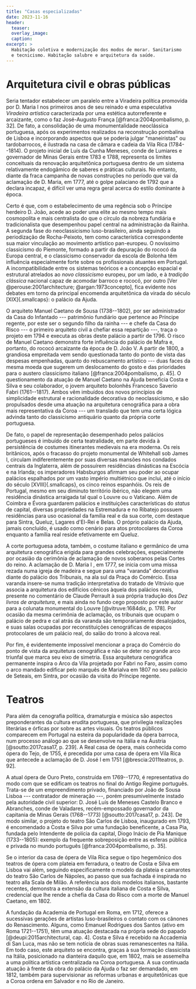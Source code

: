 ```yaml
---
title: "Casas especializadas"
date: 2023-11-16
header:
  teaser:
  overlay_image:
  caption:
excerpt: >
  Habitação coletiva e modernização dos modos de morar. Sanitarismo
  e tecnicismo. Habitação salubre e arquitetura da saúde.
---
```


# Arquitetura civil e obras públicas #

Seria tentador estabelecer um paralelo entre a Viradeira
política promovida por D. Maria I nos primeiros anos de seu
reinado e uma especulativa *Viradeira artística* caracterizada
por uma estética autorreferente e arcaizante, como o faz
José-Augusto França [@franca:2004pombalismo, p. 32].
De fato, a consolidação de uma monumentalidade neoclássica
portuguesa, após os experimentos realizados na reconstrução
pombalina de Lisboa e incorporando aspectos que se poderia
julgar "maneiristas" ou tardobarrocos, é ilustrada na casa
de câmara e cadeia da Vila Rica (1784--1814).
O projeto inicial de Luís da Cunha Meneses, conde de
Lumiares e governador de Minas Gerais entre 1783 e 1788,
representa os limites conceituais da renovação arquitetônica
portuguesa dentro de um sistema relativamente endogâmico de
saberes e práticas culturais.
No entanto, diante da fraca campanha de novas construções no
período que vai da aclamação de D. Maria, em 1777, até
o golpe palaciano de 1792 que a declara incapaz, é difícil
ver uma regra geral acerca do estilo dominante à época.

Certo é que, com o estabelecimento de uma regência sob
o Príncipe herdeiro D. João, acede ao poder uma
elite ao mesmo tempo mais cosmopolita e mais centralista
do que o círculo da nobreza fundiária e tradicionalista que
desempenhou papel central na administração da Rainha.
A segunda fase do neoclassicismo luso-brasileiro, ainda
seguindo a periodização de Rocha-Peixoto, tem como
característica correspondente sua maior vinculação ao
movimento artístico pan-europeu.
O novíssimo classicismo do Piemonte, formado a partir da
depuração do rococó da Europa central, e o classicismo
conservador da escola de Bolonha têm influência
especialmente forte sobre os profissionais atuantes em
Portugal.
A incompatibilidade entre os sistemas teóricos e a concepção
espacial e estrutural atrelados ao *novo classicismo* europeu,
por um lado, e à *tradição clássica* nacional capaz de
acomodar barroco e rococó, por outro
[Ver @perouse:2001architecture; @argan:1973concepto],
fica evidente nos debates em torno da principal encomenda
arquitetônica da virada do século [XIX]{.smallcaps}:
o palácio da Ajuda.

O arquiteto Manuel Caetano de Sousa (1738--1802), por ser
administrador da Casa do Infantado --- patrimônio fundiário
que pertence ao Príncipe regente, por este ser o segundo
filho da rainha --- e chefe da Casa do Risco --- o primeiro
arquiteto civil a chefiar essa repartição ---, traça
o projeto em 1794 e executa as obras deste palácio a partir
de 1796.
O risco de Manuel Caetano demonstra forte influência do
palácio de Mafra e, portanto, do rococó arcaizante da época
de D. João V.
A partir de 1800, a grandiosa empreitada vem sendo
questionada tanto do ponto de vista das despesas empenhadas,
quanto do rebuscamento artístico --- duas faces da mesma
moeda que sugerem um deslocamento do gosto e das prioridades
para o austero classicismo italiano
[@franca:2004pombalismo, p. 45].
O questionamento da atuação de Manuel Caetano na Ajuda
beneficia Costa e Silva e seu colaborador, o jovem arquiteto 
bolonhês Francesco Saverio Fabri (1761--1817).
Ambos vêm imbuídos dos novos princípios de simplicidade
estrutural e racionalidade decorativa do neoclassicismo,
e são propulsados desde uma atuação na arquitetura
cenográfica para a obra mais representativa da Coroa --- um
translado que tem uma certa lógica advinda tanto do
classicismo antiquário quanto da própria corte portuguesa.

De fato, o papel de representação desempenhado pelos
palácios portugueses é imbuído de certa teatralidade, em
parte devida à persistência de costumes itinerantes
medievais na era moderna.
Os reis britânicos, após o fracasso do projeto monumental
de Whitehall sob James I, circulam indiferentemente por suas
diversas mansões nos condados centrais da Inglaterra,
além de possuírem residências dinásticas na Escócia e na
Irlanda;
os imperadores Habsburgos afirmam seu poder ao ocupar
palácios espalhados por um vasto império multiétnico que
inclui, até o início do século [XVIII]{.smallcaps}, os cinco reinos
espanhóis.
Os reis de Portugal, mesmo em seu diminuto território
ibérico, não elegem uma residência dinástica arraigada tal
qual o Louvre ou o Vaticano.
Além de Coimbra e Évora guardarem palácios e instituições
características do *status* de capital, diversas
propriedades na Estremadura e no Ribatejo possuem
residências para uso ocasional da família real e da sua
corte, com destaque para Sintra, Queluz, Lagares d'El-Rei
e Belas.
O próprio palácio da Ajuda, jamais concluído, é usado como
cenário para atos protocolares da Coroa enquanto a família
real reside efetivamente em Queluz.

A corte portuguesa adota, também, o costume italiano
e germânico de uma arquitetura cenográfica erigida para
grandes celebrações, especialmente por ocasião da cerimônia
de aclamação de novos soberanos pelas Cortes do reino.
A aclamação de D. Maria I , em 1777, se inicia com uma missa
rezada numa igreja de madeira e segue para uma "varanda"
decorativa diante do palácio dos Tribunais, na ala sul da
Praça do Comércio.
Essa varanda insere-se numa tradição interpretativa do
tratado de Vitrúvio que associa a arquitetura dos edifícios
cênicos àquela dos palácios reais, presente no comentário de
Claude Perrault à sua própria tradução dos *Dez livros de
arquitetura*, e mais ainda no fundo cego proposto por este
autor para a colunata monumental do Louvre
[@vitruve:1684dix, p. 178].
Por ocasião da mesma cerimônia de aclamação,
os tribunais que ocupam o palácio de pedra e cal atrás da
varanda são temporariamente desalojados, e suas salas
ocupadas por reconstituições cenográficas de espaços
protocolares de um palácio real, do salão do trono à alcova
real.

Por fim, é evidentemente impossível mencionar a praça do
Comércio do ponto de vista da arquitetura cenográfica e não
se deter no grande arco triunfal que marca seu eixo de
simetria.
Essa arquitetura cenográfica permanente inspira o Arco da
Vila projetado por Fabri no Faro, assim como o arco
mandado edificar pelo marquês de Marialva em 1807 no seu
palácio de Seteais, em Sintra, por ocasião da visita do
Príncipe regente.

# Teatros #

Para além da cenografia política, dramaturgia e música são
aspectos preponderantes da cultura erudita portuguesa, que
privilegia realizações literárias e órficas por sobre
as artes visuais.
Os teatros públicos comparecem em Portugal na esteira da
popularidade da ópera barroca, num processo análogo ao que
se desenvolve na Itália e na Áustria
[@soutto:2017casa17, p. 239].
A Real casa de ópera, mais conhecida como ópera do Tejo, de
1755, é precedida por uma casa de ópera em Vila Rica que
antecede a aclamação de D. José I em 1751
[@brescia:2011teatros, p. 92].

A atual ópera de Ouro Preto, construída em 1769--1770,
é representativa do modo com que se edificam os teatros no
final do Antigo Regime português.
Trata-se de um empreendimento privado, financiado por João
de Sousa Lisboa --- contratador de mineração ---, porém
presumivelmente instado pela autoridade civil superior:
D. José Luís de Meneses Castelo Branco e Abranches, conde de
Valadares,  recém-empossado governador da capitania de
Minas Gerais (1768--1773)
[@soutto:2017casa17, p. 243].
De modo similar, o projeto do teatro São Carlos de Lisboa,
inaugurado em 1793, é encomendado a Costa e Silva por uma
fundação beneficente, a Casa Pia, fundada pelo Intendente de
polícia da capital, Diogo Inácio de Pia Manique
(1733--1805): exemplo da frequente sobreposição entre as
esferas pública e privada no mundo português
[@franca:2004pombalismo, p. 35].

Se o interior da casa de ópera de Vila Rica segue o tipo
hegemônico dos teatros de ópera com plateia em ferradura,
o teatro de Costa e Silva em Lisboa vai além, seguindo
especificamente o modelo da plateia e camarotes do teatro
São Carlos de Nápoles, ao passo que sua fachada é inspirada
no teatro alla Scala de Milão.
A referência aos dois modelos italianos, bastante recentes,
demonstra a extensão da cultura italiana de Costa e Silva,
credencial que lhe rende a chefia da Casa do Risco com
a morte de Manuel Caetano, em 1802.

A fundação da Academia de Portugal em Roma, em 1712,
oferece a sucessivas gerações de artistas luso-brasileiros
o contato com os cânones do Renascimento.
Alguns, como Emanuel Rodrigues dos Santos (ativo em Roma
1721--1751), têm uma atuação destacada na própria sede do
papado [@deupi:2015architectural, cap. 4].
Costa e Silva é recebido na Accademia di San Luca, mas não
se tem notícia de obras suas remanescentes na Itália.
Em todo caso, este arquiteto se encontra, graças à sua
formação classicista na Itália, posicionado na dianteira
daquilo que, em 1802, mais se assemelha a uma política
artística centralizada na Coroa portuguesa.
A sua continuada atuação à frente da obra do palácio da
Ajuda o faz ser demandado, em 1812, também para
supervisionar as reformas urbanas e arquitetônicas que
a Coroa ordena em Salvador e no Rio de Janeiro.

